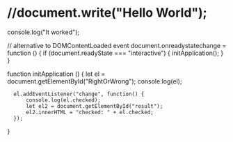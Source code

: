 # //document.write("Hello World");
console.log("It worked");

// alternative to DOMContentLoaded event
document.onreadystatechange = function () {
    if (document.readyState === "interactive") {
      initApplication();
    }
  }

  function initApplication () {
      let el = document.getElementById("RightOrWrong");
      console.log(el);

      el.addEventListener("change", function() {
          console.log(el.checked);
          let el2 = document.getElementById("result");
          el2.innerHTML = "checked: " + el.checked;
      });
  }
